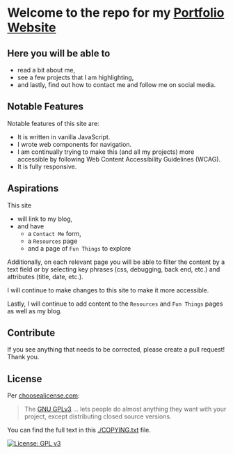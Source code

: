 # Welcome to the repo for my [Portfolio Website](https://jamiebort.github.io/)

## Here you will be able to

- read a bit about me,
- see a few projects that I am highlighting,
- and lastly, find out how to contact me and follow me on social media.

## Notable Features

Notable features of this site are:

- It is written in vanilla JavaScript.
- I wrote web components for navigation.
- I am continually trying to make this (and all my projects) more accessible by following Web Content Accessibility Guidelines (WCAG).
- It is fully responsive.

## Aspirations

This site

- will link to my blog,
- and have
  - a `Contact Me` form,
  - a `Resources` page
  - and a page of `Fun Things` to explore

Additionally, on each relevant page you will be able to filter the content by a text field or by selecting key phrases (css, debugging, back end, etc.) and attributes (title, date, etc.).

I will continue to make changes to this site to make it more accessible.

Lastly, I will continue to add content to the `Resources` and `Fun Things` pages as well as my blog.

## Contribute

If you see anything that needs to be corrected, please create a pull request! Thank you.

## License

Per [choosealicense.com](https://choosealicense.com/):

> The [GNU GPLv3](https://choosealicense.com/licenses/gpl-3.0/) ... lets people do almost anything they want with your project, except distributing closed source versions.

You can find the full text in this [./COPYING.txt](https://github.com/JamieBort/jamiebort.github.io/blob/master/COPYING.txt) file.

[![License: GPL v3](https://img.shields.io/badge/License-GPLv3-blue.svg)](https://www.gnu.org/licenses/gpl-3.0)
